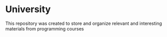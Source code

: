 # University
This repository was created to store and organize relevant and interesting materials from programming courses
